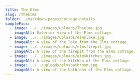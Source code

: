 ```yaml
---
title: The Elms
slug: /TheElms
folder: ./markdown-pages/cottage-details
samplePics:
  - image: ../../images/uploads/Theelms.jpg
    imageAlt: Exterior view of the Elms cottage.
  - image: ../../images/uploads/elmslake.jpg
    imageAlt: A view of the lake from the Elms cottage.
  - image: ../../images/uploads/elmsfirepit.jpg
    imageAlt: A view of the firepit from the Elms cottage.
  - image: ../../images/uploads/elmskitchen.jpg
    imageAlt: A view of the kitchen of the Elms cottage.
  - image: ../../uploads/elmsbathroom.jpg
    imageAlt: A view of the bathroom of the Elms cottage.
---
```

